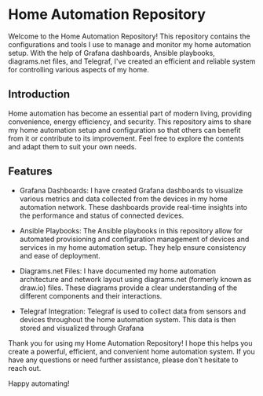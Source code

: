# Home Automation Repository


Welcome to the Home Automation Repository! This repository contains the configurations and tools I use to manage and monitor my home automation setup. With the help of Grafana dashboards, Ansible playbooks, diagrams.net files, and Telegraf, I've created an efficient and reliable system for controlling various aspects of my home.

## Introduction
Home automation has become an essential part of modern living, providing convenience, energy efficiency, and security. This repository aims to share my home automation setup and configuration so that others can benefit from it or contribute to its improvement. Feel free to explore the contents and adapt them to suit your own needs.

## Features
- Grafana Dashboards: I have created Grafana dashboards to visualize various metrics and data collected from the devices in my home automation network. These dashboards provide real-time insights into the performance and status of connected devices.

- Ansible Playbooks: The Ansible playbooks in this repository allow for automated provisioning and configuration management of devices and services in my home automation setup. They help ensure consistency and ease of deployment.

- Diagrams.net Files: I have documented my home automation architecture and network layout using diagrams.net (formerly known as draw.io) files. These diagrams provide a clear understanding of the different components and their interactions.

- Telegraf Integration: Telegraf is used to collect data from sensors and devices throughout the home automation system. This data is then stored and visualized through Grafana

Thank you for using my Home Automation Repository! I hope this helps you create a powerful, efficient, and convenient home automation system. If you have any questions or need further assistance, please don't hesitate to reach out.

Happy automating!
